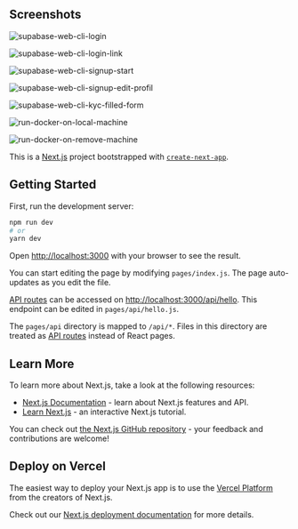 ## Screenshots

![supabase-web-cli-login](https://user-images.githubusercontent.com/88455937/133943072-eaa12b03-19e4-4821-b372-de1831d87a2f.PNG)

![supabase-web-cli-login-link](https://user-images.githubusercontent.com/88455937/133943188-24f73fbd-95ce-417f-bce5-60f5c94a708a.PNG)

![supabase-web-cli-signup-start](https://user-images.githubusercontent.com/88455937/133943066-3d868e16-f46d-4629-8769-88228fffb962.PNG)

![supabase-web-cli-signup-edit-profil](https://user-images.githubusercontent.com/88455937/133943059-d89262f4-9e40-427b-8736-42ad8b308d5f.PNG)

![supabase-web-cli-kyc-filled-form](https://user-images.githubusercontent.com/88455937/133943052-1efc775d-21c0-4345-ace5-9b47c75473f3.PNG)

![run-docker-on-local-machine](https://user-images.githubusercontent.com/88455937/133943008-39f375ca-c764-4c78-a2c1-ba48890bec37.PNG)

![run-docker-on-remove-machine](https://user-images.githubusercontent.com/88455937/133943005-39051e21-bf11-4e33-8c20-15b8529014ec.PNG)


This is a [Next.js](https://nextjs.org/) project bootstrapped with [`create-next-app`](https://github.com/vercel/next.js/tree/canary/packages/create-next-app).

## Getting Started

First, run the development server:

```bash
npm run dev
# or
yarn dev
```

Open [http://localhost:3000](http://localhost:3000) with your browser to see the result.

You can start editing the page by modifying `pages/index.js`. The page auto-updates as you edit the file.

[API routes](https://nextjs.org/docs/api-routes/introduction) can be accessed on [http://localhost:3000/api/hello](http://localhost:3000/api/hello). This endpoint can be edited in `pages/api/hello.js`.

The `pages/api` directory is mapped to `/api/*`. Files in this directory are treated as [API routes](https://nextjs.org/docs/api-routes/introduction) instead of React pages.

## Learn More

To learn more about Next.js, take a look at the following resources:

- [Next.js Documentation](https://nextjs.org/docs) - learn about Next.js features and API.
- [Learn Next.js](https://nextjs.org/learn) - an interactive Next.js tutorial.

You can check out [the Next.js GitHub repository](https://github.com/vercel/next.js/) - your feedback and contributions are welcome!

## Deploy on Vercel

The easiest way to deploy your Next.js app is to use the [Vercel Platform](https://vercel.com/new?utm_medium=default-template&filter=next.js&utm_source=create-next-app&utm_campaign=create-next-app-readme) from the creators of Next.js.

Check out our [Next.js deployment documentation](https://nextjs.org/docs/deployment) for more details.
